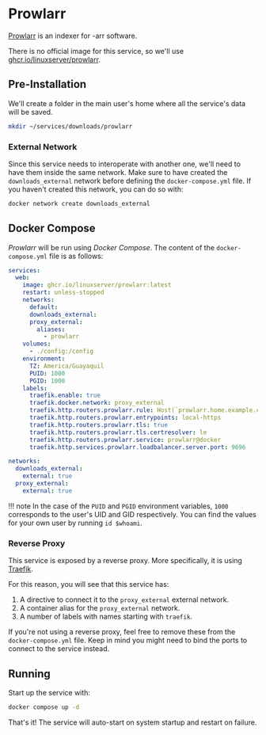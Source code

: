 # Prowlarr

[Prowlarr](https://prowlarr.com/) is an indexer for -arr software.

There is no official image for this service, so we'll use [ghcr.io/linuxserver/prowlarr](https://hub.docker.com/r/linuxserver/prowlarr).

## Pre-Installation

We'll create a folder in the main user's home where all the service's data will be saved.

```bash
mkdir ~/services/downloads/prowlarr
```

### External Network

Since this service needs to interoperate with another one, we'll need to have them inside the same network. Make sure to have created the `downloads_external` network before defining the `docker-compose.yml` file. If you haven't created this network, you can do so with:

```bash
docker network create downloads_external
```

## Docker Compose

*Prowlarr* will be run using *Docker Compose*. The content of the `docker-compose.yml` file is as follows:

```yaml
services:
  web:
    image: ghcr.io/linuxserver/prowlarr:latest
    restart: unless-stopped
    networks:
      default:
      downloads_external:
      proxy_external:
        aliases:
          - prowlarr
    volumes:
      - ./config:/config
    environment:
      TZ: America/Guayaquil
      PUID: 1000
      PGID: 1000
    labels:
      traefik.enable: true
      traefik.docker.network: proxy_external
      traefik.http.routers.prowlarr.rule: Host(`prowlarr.home.example.com`, `prowlarr.vpn.example.com`)
      traefik.http.routers.prowlarr.entrypoints: local-https
      traefik.http.routers.prowlarr.tls: true
      traefik.http.routers.prowlarr.tls.certresolver: le
      traefik.http.routers.prowlarr.service: prowlarr@docker
      traefik.http.services.prowlarr.loadbalancer.server.port: 9696

networks:
  downloads_external:
    external: true
  proxy_external:
    external: true
```

!!! note
    In the case of the `PUID` and `PGID` environment variables, `1000` corresponds to the user's UID and GID respectively. You can find the values for your own user by running `id $whoami`.

### Reverse Proxy

This service is exposed by a reverse proxy. More specifically, it is using [Traefik](../networking/traefik.md).

For this reason, you will see that this service has:

1. A directive to connect it to the `proxy_external` external network.
2. A container alias for the `proxy_external` network.
3. A number of labels with names starting with `traefik`.

If you're not using a reverse proxy, feel free to remove these from the `docker-compose.yml` file.
Keep in mind you might need to bind the ports to connect to the service instead.

## Running

Start up the service with:

```bash
docker compose up -d
```

That's it! The service will auto-start on system startup and restart on failure.
